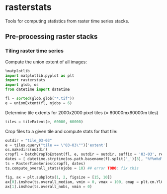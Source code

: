 rasterstats
===========

Tools for computing statistics from raster time series stacks.

## Pre-processing raster stacks

### Tiling raster time series

Compute the union extent of all images:

```python
%matplotlib
import matplotlib.pyplot as plt
import rasterstats
import glob, os
from datetime import datetime

fl = sorted(glob.glob("*.tif"))
e = unionExtent(fl, njobs = 6)
```

Determine tile extents for 2000x2000 pixel tiles (= 60000mx60000m tiles)

```python
tiles = tileExtent(e, 60000, 60000)
```

Crop files to a given tile and compute stats for that tile:

```python
outdir = "tile_03-03"
e = tiles.query("tile == \"03-03\"")['extent']
os.makedirs(outdir)
cropfl = batchCropToExtent(fl, e, outdir = outdir, suffix = '03-03', res = 30, njobs = 8, verbose = 0)
dates = [ datetime.strptime(os.path.basename(f).split('_')[3], "%Y%m%d") for f in cropfl ]
ts = RasterTimeSeries(cropfl, dates)
ts.compute_overall_stats(njobs = 10) ## error TODO: fix this

fig, ax = plt.subplots(1, 2, figsize = [15, 10])
ax[0].imshow(ts.overall_median, vmin = 0, vmax = 100, cmap = plt.cm.YlGnBu)
ax[1].imshow(ts.overall_nobs, vmin = 0)
```